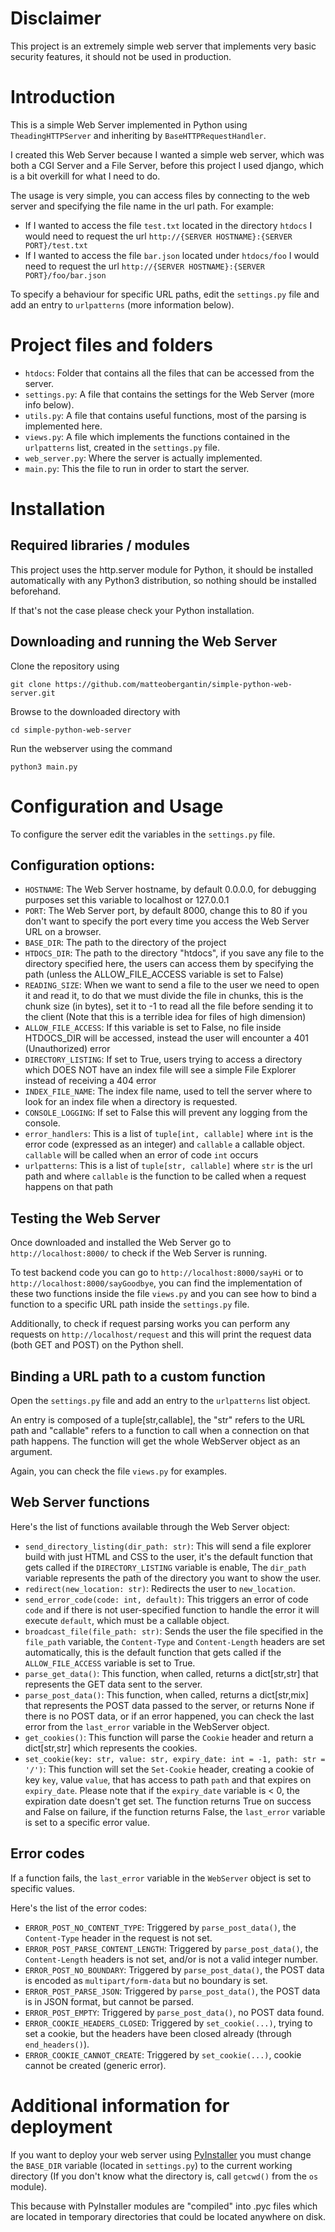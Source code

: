 # Disclaimer
This project is an extremely simple web server that implements very basic security features, it should not be used in production.

# Introduction
This is a simple Web Server implemented in Python using `TheadingHTTPServer` and inheriting by `BaseHTTPRequestHandler`.

I created this Web Server because I wanted a simple web server, which was both a CGI Server and a File Server, before this project I used django, which is a bit overkill for what I need to do.

The usage is very simple, you can access files by connecting to the web server and specifying the file name in the url path.
For example:
* If I wanted to access the file `test.txt` located in the directory `htdocs` I would need to request the url `http://{SERVER HOSTNAME}:{SERVER PORT}/test.txt`
* If I wanted to access the file `bar.json` located under `htdocs/foo` I would need to request the url `http://{SERVER HOSTNAME}:{SERVER PORT}/foo/bar.json`

To specify a behaviour for specific URL paths, edit the `settings.py` file and add an entry to `urlpatterns` (more information below).

# Project files and folders
* `htdocs`: Folder that contains all the files that can be accessed from the server.
* `settings.py`: A file that contains the settings for the Web Server (more info below).
* `utils.py`: A file that contains useful functions, most of the parsing is implemented here.
* `views.py`: A file which implements the functions contained in the `urlpatterns` list, created in the `settings.py` file.
* `web_server.py`: Where the server is actually implemented.
* `main.py`: This the file to run in order to start the server.

# Installation
## Required libraries / modules
This project uses the http.server module for Python, it should be installed automatically with any Python3 distribution, so nothing should be installed beforehand.

If that's not the case please check your Python installation.

## Downloading and running the Web Server
Clone the repository using
```
git clone https://github.com/matteobergantin/simple-python-web-server.git
```
Browse to the downloaded directory with
```
cd simple-python-web-server
```
Run the webserver using the command
```
python3 main.py
```

# Configuration and Usage
To configure the server edit the variables in the `settings.py` file.

## Configuration options:
* `HOSTNAME`: The Web Server hostname, by default 0.0.0.0, for debugging purposes set this variable to localhost or 127.0.0.1
* `PORT`: The Web Server port, by default 8000, change this to 80 if you don't want to specify the port every time you access the Web Server URL on a browser.
* `BASE_DIR`: The path to the directory of the project
* `HTDOCS_DIR`: The path to the directory "htdocs", if you save any file to the directory specified here, the users can access them by specifying the path (unless the ALLOW_FILE_ACCESS variable is set to False)
* `READING_SIZE`: When we want to send a file to the user we need to open it and read it, to do that we must divide the file in chunks, this is the chunk size (in bytes), set it to -1 to read all the file before sending it to the client (Note that this is a terrible idea for files of high dimension)
* `ALLOW_FILE_ACCESS`: If this variable is set to False, no file inside HTDOCS_DIR will be accessed, instead the user will encounter a 401 (Unauthorized) error
* `DIRECTORY_LISTING`: If set to True, users trying to access a directory which DOES NOT have an index file will see a simple File Explorer instead of receiving a 404 error
* `INDEX_FILE_NAME`: The index file name, used to tell the server where to look for an index file when a directory is requested.
* `CONSOLE_LOGGING`: If set to False this will prevent any logging from the console.
* `error_handlers`: This is a list of `tuple[int, callable]` where `int` is the error code (expressed as an integer) and `callable` a callable object. `callable` will be called when an error of code `int` occurs
* `urlpatterns`: This is a list of `tuple[str, callable]` where `str` is the url path and where `callable` is the function to be called when a request happens on that path

## Testing the Web Server

Once downloaded and installed the Web Server go to `http://localhost:8000/` to check if the Web Server is running.

To test backend code you can go to `http://localhost:8000/sayHi` or to `http://localhost:8000/sayGoodbye`, you can find the implementation of these two functions inside the file `views.py` and you can see how to bind a function to a specific URL path inside the `settings.py` file.

Additionally, to check if request parsing works you can perform any requests on `http://localhost/request` and this will print the request data (both GET and POST) on the Python shell.

## Binding a URL path to a custom function
Open the `settings.py` file and add an entry to the `urlpatterns` list object.

An entry is composed of a tuple[str,callable], the "str" refers to the URL path and "callable" refers to a function to call when a connection on that path happens.
The function will get the whole WebServer object as an argument.

Again, you can check the file `views.py` for examples.

## Web Server functions
Here's the list of functions available through the Web Server object:
* `send_directory_listing(dir_path: str)`: This will send a file explorer build with just HTML and CSS to the user, it's the default function that gets called if the `DIRECTORY_LISTING` variable is enable, The `dir_path` variable represents the path of the directory you want to show the user.
* `redirect(new_location: str)`: Redirects the user to `new_location`.
* `send_error_code(code: int, default)`: This triggers an error of code `code` and if there is not user-specified function to handle the error it will execute `default`, which must be a callable object.
* `broadcast_file(file_path: str)`: Sends the user the file specified in the `file_path` variable, the `Content-Type` and `Content-Length` headers are set automatically, this is the default function that gets called if the `ALLOW_FILE_ACCESS` variable is set to True.
* `parse_get_data()`: This function, when called, returns a dict[str,str] that represents the GET data sent to the server.
* `parse_post_data()`: This function, when called, returns a dict[str,mix] that represents the POST data passed to the server, or returns None if there is no POST data, or if an error happened, you can check the last error from the `last_error` variable in the WebServer object.
* `get_cookies()`: This function will parse the `Cookie` header and return a dict[str,str] which represents the cookies.
* `set_cookie(key: str, value: str, expiry_date: int = -1, path: str = '/')`: This function will set the `Set-Cookie` header, creating a cookie of key `key`, value `value`, that has access to path `path` and that expires on `expiry_date`.
Please note that if the `expiry_date` variable is < 0, the expiration date doesn't get set. The function returns True on success and False on failure, if the function returns False, the `last_error` variable is set to a specific error value. 

## Error codes
If a function fails, the `last_error` variable in the `WebServer` object is set to specific values.

Here's the list of the error codes:
* `ERROR_POST_NO_CONTENT_TYPE`: Triggered by `parse_post_data()`, the `Content-Type` header in the request is not set.
* `ERROR_POST_PARSE_CONTENT_LENGTH`: Triggered by `parse_post_data()`, the `Content-Length` headers is not set, and/or is not a valid integer number.
* `ERROR_POST_NO_BOUNDARY`: Triggered by `parse_post_data()`, the POST data is encoded as `multipart/form-data` but no boundary is set.
* `ERROR_POST_PARSE_JSON`: Triggered by `parse_post_data()`, the POST data is in JSON format, but cannot be parsed. 
* `ERROR_POST_EMPTY`: Triggered by `parse_post_data()`, no POST data found.
* `ERROR_COOKIE_HEADERS_CLOSED`: Triggered by `set_cookie(...)`, trying to set a cookie, but the headers have been closed already (through `end_headers()`).
* `ERROR_COOKIE_CANNOT_CREATE`: Triggered by `set_cookie(...)`, cookie cannot be created (generic error).

# Additional information for deployment
If you want to deploy your web server using [PyInstaller](https://pyinstaller.org/en/stable/) you must change the `BASE_DIR` variable (located in `settings.py`) to the current working directory (If you don't know what the directory is, call `getcwd()` from the `os` module).

This because with PyInstaller modules are "compiled" into .pyc files which are located in temporary directories that could be located anywhere on disk.